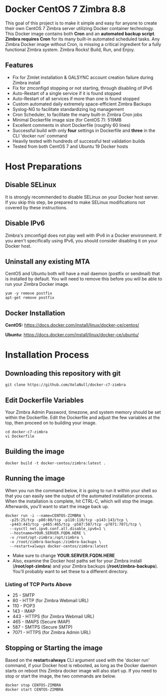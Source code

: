 # Docker CentOS 7 Zimbra 8.8

This goal of this project is to make it simple and easy for anyone to create their own CentOS 7 Zimbra server utilizing Docker container technology. This Docker image contains both **Cron** and an **automated backup script**. **Zimbra requires Cron** for its many built-in automated scheduled tasks. Any Zimbra Docker image without Cron, is missing a critical ingredient for a fully functional Zimbra system. Zimbra Rocks! Build, Run, and Enjoy.

## Features

- Fix for Zimlet installation & GALSYNC account creation failure during Zimbra install
- Fix for zmconfigd stopping or not starting, through disabling of IPv6
- Auto-Restart of a single service if it is found stopped
- Auto-Restart of all services if more than one is found stopped
- Custom automated daily extremely space-efficient Zimbra Backups
- Syslog-NG to facilitate standardizing log management
- Cron Scheduler, to facilitate the many built-in Zimbra Cron jobs
- Minimal Dockerfile image size (for CentOS 7): 519MB
- Excellent comments in short Dockerfile (roughly 60 lines)
- Successful build with only **four** settings in Dockerfile and **three** in the CLI 'docker run' command
- Heavily tested with hundreds of successful test validation builds
- Tested from both CentOS 7 and Ubuntu 19 Docker hosts

# Host Preparations

## Disable SELinux

It is strongly recommended to disable SELinux on your Docker host server. If you skip this step, be prepared to make SELinux modifications not covered by these instructions.

## Disable IPv6

Zimbra's zmconfigd does not play well with IPv6 in a Docker environment. If you aren't specifically using IPv6, you should consider disabling it on your Docker host.

## Uninstall any existing MTA

CentOS and Ubuntu both will have a mail daemon (postfix or sendmail) that is installed by default. You will need to remove this before you will be able to run your Zimbra Docker image.

```
yum -y remove postfix
apt-get remove postfix
```

## Docker Installation

**CentOS:** <https://docs.docker.com/install/linux/docker-ce/centos/>

**Ubuntu:** <https://docs.docker.com/install/linux/docker-ce/ubuntu/>

# Installation Process

## Downloading this repository with git

```
git clone https://github.com/XelaNull/docker-c7-zimbra
```

## Edit Dockerfile Variables

Your Zimbra Admin Password, timezone, and system memory should be set within the Dockerfile. Edit the Dockerfile and adjust the few variables at the top, then proceed on to building your image.

```
cd docker-c7-zimbra
vi Dockerfile
```

## Building the image

```
docker build -t docker-centos/zimbra:latest .
```

## Running the image

When you run the command below, it is going to run it within your shell so that you can easily see the output of the automated installation process. When the installation is complete, hit CTRL-C, which will stop the image. Afterwards, you'll want to start the image back up.

```
docker run -i --name=CENTOS-ZIMBRA \
  -p25:25/tcp -p80:80/tcp -p110:110/tcp -p143:143/tcp \
  -p443:443/tcp -p465:465/tcp -p587:587/tcp -p7071:7071/tcp \
  --sysctl net.ipv6.conf.all.disable_ipv6=1 \
  --hostname=YOUR.SERVER.FQDN.HERE \
  -v /root/opt-zimbra:/opt/zimbra \
  -v /root/zimbra-backups:/zimbra-backups \
  --restart=always docker-centos/zimbra:latest
```

- Make sure to change **YOUR.SERVER.FQDN.HERE**
- Also, examine the Docker host paths set for your Zimbra install (**/root/opt-zimbra**) and your Zimbra backups (**/root/zimbra-backups**). You'll probably want to set these to a different directory.

### Listing of TCP Ports Above

- 25 - SMTP
- 80 - HTTP (for Zimbra Webmail URL)
- 110 - POP3
- 143 - IMAP
- 443 - HTTPS (for Zimbra Webmail URL)
- 465 - IMAPS (Secure IMAP)
- 587 - SMTPS (Secure SMTP)
- 7071 - HTTPS (for Zimbra Admin URL)

## Stopping or Starting the image

Based on the **restart=always** CLI argument used with the 'docker run' command, if your Docker host is rebooted, as long as the Docker daemon starts on reboot this Zimbra docker image will also start up. If you need to stop or start the image, the two commands are below.

```
docker stop CENTOS-ZIMBRA
docker start CENTOS-ZIMBRA
```
